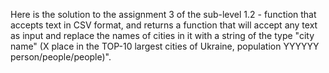Here is the solution to the assignment 3 of the sub-level 1.2 - function that accepts text in CSV format, and returns a function that will accept any text as input and replace the names of cities in it with a string of the type "city name" (X place in the TOP-10 largest cities of Ukraine, population YYYYYY person/people/people)".


